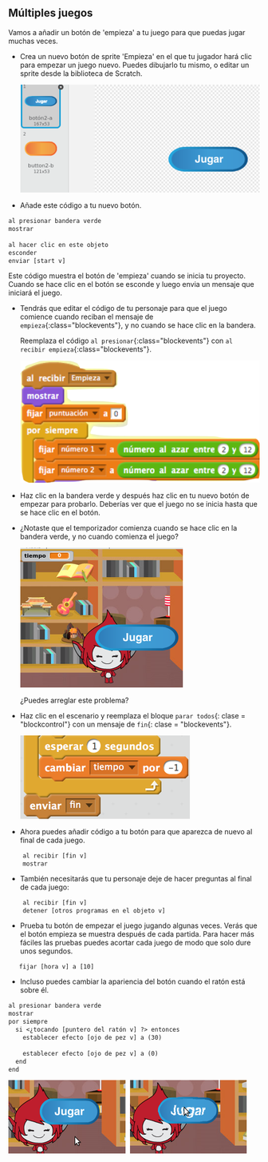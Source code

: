 ## Múltiples juegos

Vamos a añadir un botón de 'empieza' a tu juego para que puedas jugar muchas veces.

+ Crea un nuevo botón de sprite 'Empieza' en el que tu jugador hará clic para empezar un juego nuevo. Puedes dibujarlo tu mismo, o editar un sprite desde la biblioteca de Scratch.
    
    ![screenshot](images/brain-play.png)

+ Añade este código a tu nuevo botón.
    
```blocks
al presionar bandera verde
mostrar

al hacer clic en este objeto
esconder
enviar [start v]
```

Este código muestra el botón de 'empieza' cuando se inicia tu proyecto. Cuando se hace clic en el botón se esconde y luego envia un mensaje que iniciará el juego.

+ Tendrás que editar el código de tu personaje para que el juego comience cuando reciban el mensaje de ` empieza`{:class="blockevents"}, y no cuando se hace clic en la bandera.
    
    Reemplaza el código `al presionar`{:class="blockevents"} con `al recibir empieza`{:class="blockevents"}.
    
    ![screenshot](images/brain-start.png)

+ Haz clic en la bandera verde y después haz clic en tu nuevo botón de empezar para probarlo. Deberías ver que el juego no se inicia hasta que se hace clic en el botón.

+ ¿Notaste que el temporizador comienza cuando se hace clic en la bandera verde, y no cuando comienza el juego?
    
    ![screenshot](images/brain-timer-bug.png)
    
    ¿Puedes arreglar este problema?

+ Haz clic en el escenario y reemplaza el bloque `parar todos`{: clase = "blockcontrol"} con un mensaje de `fin`{: clase = "blockevents"}.
    
    ![screenshot](images/brain-end.png)

+ Ahora puedes añadir código a tu botón para que aparezca de nuevo al final de cada juego.
    
```blocks
    al recibir [fin v]
    mostrar
```

+ También necesitarás que tu personaje deje de hacer preguntas al final de cada juego:
    
```blocks
    al recibir [fin v]
    detener [otros programas en el objeto v]
```

+ Prueba tu botón de empezar el juego jugando algunas veces. Verás que el botón empieza se muestra después de cada partida. Para hacer más fáciles las pruebas puedes acortar cada juego de modo que solo dure unos segundos.
    
```blocks
   fijar [hora v] a [10]
```

+ Incluso puedes cambiar la apariencia del botón cuando el ratón está sobre él.
    
```blocks
al presionar bandera verde
mostrar
por siempre 
  si <¿tocando [puntero del ratón v] ?> entonces 
    establecer efecto [ojo de pez v] a (30)
  
    establecer efecto [ojo de pez v] a (0)
  end
end
```

![screenshot](images/brain-fisheye.png)
